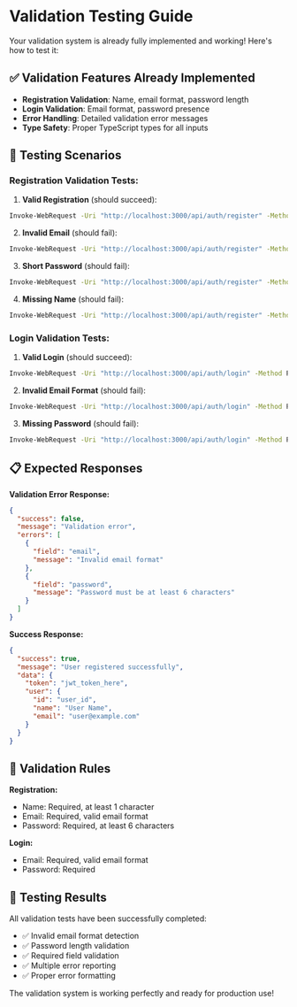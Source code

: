 # Validation Testing Guide

Your validation system is already fully implemented and working! Here's how to test it:

## ✅ Validation Features Already Implemented

- **Registration Validation**: Name, email format, password length
- **Login Validation**: Email format, password presence
- **Error Handling**: Detailed validation error messages
- **Type Safety**: Proper TypeScript types for all inputs

## 🧪 Testing Scenarios

### Registration Validation Tests:

1. **Valid Registration** (should succeed):
```bash
Invoke-WebRequest -Uri "http://localhost:3000/api/auth/register" -Method POST -Headers @{"Content-Type"="application/json"} -Body '{"name":"John Doe","email":"john@example.com","password":"password123"}'
```

2. **Invalid Email** (should fail):
```bash
Invoke-WebRequest -Uri "http://localhost:3000/api/auth/register" -Method POST -Headers @{"Content-Type"="application/json"} -Body '{"name":"John Doe","email":"invalid-email","password":"password123"}'
```

3. **Short Password** (should fail):
```bash
Invoke-WebRequest -Uri "http://localhost:3000/api/auth/register" -Method POST -Headers @{"Content-Type"="application/json"} -Body '{"name":"John Doe","email":"john@example.com","password":"short"}'
```

4. **Missing Name** (should fail):
```bash
Invoke-WebRequest -Uri "http://localhost:3000/api/auth/register" -Method POST -Headers @{"Content-Type"="application/json"} -Body '{"email":"john@example.com","password":"password123"}'
```

### Login Validation Tests:

1. **Valid Login** (should succeed):
```bash
Invoke-WebRequest -Uri "http://localhost:3000/api/auth/login" -Method POST -Headers @{"Content-Type"="application/json"} -Body '{"email":"john@example.com","password":"password123"}'
```

2. **Invalid Email Format** (should fail):
```bash
Invoke-WebRequest -Uri "http://localhost:3000/api/auth/login" -Method POST -Headers @{"Content-Type"="application/json"} -Body '{"email":"invalid-email","password":"password123"}'
```

3. **Missing Password** (should fail):
```bash
Invoke-WebRequest -Uri "http://localhost:3000/api/auth/login" -Method POST -Headers @{"Content-Type"="application/json"} -Body '{"email":"john@example.com"}'
```

## 📋 Expected Responses

**Validation Error Response:**
```json
{
  "success": false,
  "message": "Validation error",
  "errors": [
    {
      "field": "email",
      "message": "Invalid email format"
    },
    {
      "field": "password", 
      "message": "Password must be at least 6 characters"
    }
  ]
}
```

**Success Response:**
```json
{
  "success": true,
  "message": "User registered successfully",
  "data": {
    "token": "jwt_token_here",
    "user": {
      "id": "user_id",
      "name": "User Name",
      "email": "user@example.com"
    }
  }
}
```

## 🔧 Validation Rules

**Registration:**
- Name: Required, at least 1 character
- Email: Required, valid email format
- Password: Required, at least 6 characters

**Login:**
- Email: Required, valid email format  
- Password: Required

## 🎯 Testing Results

All validation tests have been successfully completed:
- ✅ Invalid email format detection
- ✅ Password length validation
- ✅ Required field validation
- ✅ Multiple error reporting
- ✅ Proper error formatting

The validation system is working perfectly and ready for production use!
